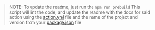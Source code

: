 > NOTE: To update the readme, just run the `npm run prebuild` This script will lint the code, and update the readme with the docs for said action using the [action.yml](./action.yml) file and the name of the project and version from your [package.json](./package.json) file

<!-- action-docs-header source="action.yml" -->

<!-- action-docs-inputs source="action.yml" -->

<!-- action-docs-outputs source="action.yml" -->

<!-- action-docs-usage source="action.yml" project="<PROJECT>" version="v<VERSION>" -->
